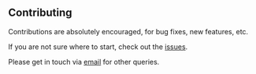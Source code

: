 ## Contributing

Contributions are absolutely encouraged, for bug fixes, new features, etc.

If you are not sure where to start, check out the [issues](https://github.com/larsrollik/dash_entrypoints/issues).

Please get in touch via [email](mailto:L.B.Rollik@protonmail.com) for other queries.
